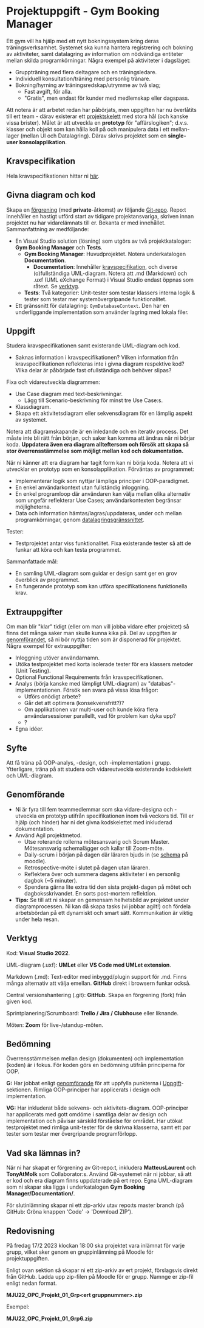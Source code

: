 # Projektuppgift - Gym Booking Manager

Ett gym vill ha hjälp med ett nytt bokningssystem kring deras träningsverksamhet. Systemet ska kunna hantera registrering och bokning av aktiviteter, samt datalagring av information om nödvändiga entiteter mellan skilda programkörningar. Några exempel på aktiviteter i dagsläget:
- Gruppträning med flera deltagare och en träningsledare.
- Individuell konsultation/träning med personlig tränare.
- Bokning/hyrning av träningsredskap/utrymme av två slag;
    - Fast avgift, för alla.
    - "Gratis", men endast för kunder med medlemskap eller dagspass.



Att notera är att arbetet redan har påbörjats, men uppgiften har nu överlåtits till ert team - därav existerar ett [projektskelett](#givna-diagram-och-kod) med stora hål (och kanske vissa brister). Målet är att utveckla en **prototyp** för "affärslogiken"; d.v.s. klasser och objekt som kan hålla koll på och manipulera data i ett mellan-lager (mellan UI och Datalagring). Därav skrivs projektet som en **single-user konsolapplikation**.



## Kravspecifikation

Hela kravspecifikationen hittar ni [här](https://github.com/MatteusLaurent/Project-Gym-Booking-Manager/blob/master/Gym%20Booking%20Manager/Documentation/Software%20Requirement%20Specification.md).

## Givna diagram och kod
Skapa en [förgrening](https://docs.github.com/en/get-started/quickstart/fork-a-repo) (med **private**-åtkomst) av följande [Git-repo](https://github.com/MatteusLaurent/Project-Gym-Booking-Manager). Repo:t innehåller en hastigt utförd start av tidigare projektansvariga, skriven innan projektet nu har vidarelämnats till er. Bekanta er med innehållet. Sammanfattning av medföljande:
- En Visual Studio solution (lösning) som utgörs av två projektkataloger: **Gym Booking Manager** och **Tests**.
    - **Gym Booking Manager**: Huvudprojektet. Notera underkatalogen **Documentation**.
        - **Documentation**: Innehåller [kravspecifikation](https://github.com/MatteusLaurent/Project-Gym-Booking-Manager/blob/master/Gym%20Booking%20Manager/Documentation/Software%20Requirement%20Specification.md), och diverse (o)fullständiga UML-diagram. Notera att .md (Markdown) och .uxf (UML eXchange Format) i Visual Studio endast öppnas som råtext. Se [verktyg](#verktyg).
    - **Tests**: Två kategorier: Unit-tester som testar klassers interna logik & tester som testar mer systemövergripande funktionalitet.
- <a id="dl-gs"></a>Ett gränssnitt för datalagring: `GymDatabaseContext`. Den har en underliggande implementation som använder lagring med lokala filer.


## Uppgift
Studera kravspecifikationen samt existerande UML-diagram och kod. 
- Saknas information i kravspecifikationen? Vilken information från kravspecifikationen reflekteras inte i givna diagram respektive kod? Vilka delar är påbörjade fast ofullständiga och behöver slipas?

Fixa och vidareutveckla diagrammen:
 - Use Case diagram med text-beskrivningar.
     - Lägg till Scenario-beskrivning för minst tre Use Case:s.
 - Klassdiagram. 
 - Skapa ett aktivitetsdiagram eller sekvensdiagram för en lämplig aspekt av systemet.

Notera att diagramskapande är en inledande och en iterativ process. Det måste inte bli rätt från början, och saker kan komma att ändras när ni börjar koda. **Uppdatera även era diagram allteftersom och försök att skapa så stor överrensstämmelse som möjligt mellan kod och dokumentation.**

När ni känner att era diagram har tagit form kan ni börja koda. Notera att vi utvecklar en prototyp som en konsolapplikation. Förväntas av programmet:
- Implementerar logik som nyttjar lämpliga principer i OOP-paradigmet.
- En enkel användarkontext utan fullständig inloggning.
- En enkel programloop där användaren kan välja mellan olika alternativ som ungefär reflekterar Use Cases; användarkontexten begränsar möjligheterna.
- Data och information hämtas/lagras/uppdateras, under och mellan programkörningar, genom [datalagringsgränssnittet](#dl-gs).

Tester:
- Testprojektet antar viss funktionalitet. Fixa existerande tester så att de funkar att köra och kan testa programmet.

Sammanfattade mål:
- En samling UML-diagram som guidar er design samt ger en grov överblick av programmet.
- En fungerande prototyp som kan utföra specifikationens funktionella krav.

## Extrauppgifter
Om man blir "klar" tidigt (eller om man vill jobba vidare efter projektet) så finns det många saker man skulle kunna kika på. Del av uppgiften är [genomförandet](#genomförande), så ni bör nyttja tiden som är disponerad för projektet. Några exempel för extrauppgifter:
- Inloggning utöver användarnamn. 
- Utöka testprojektet med korta isolerade tester för era klassers metoder (Unit Testing).
- Optional Functional Requirements från kravspecifikationen.
- Analys (börja kanske med lämpligt UML-diagram) av "databas"-implementationen. Försök sen svara på vissa lösa frågor:
    - Utförs onödigt arbete?
    - Går det att optimera (konsekvensfritt?)?
    - Om applikationen var multi-user och kunde köra flera användarsessioner parallellt, vad för problem kan dyka upp?
    - ?
- Egna idéer.

## Syfte
Att få träna på OOP-analys, -design, och -implementation i grupp. Ytterligare, träna på att studera och vidareutveckla existerande kodskelett och UML-diagram.

## Genomförande
- Ni är fyra till fem teammedlemmar som ska vidare-designa och -utveckla en prototyp utifrån specifikationen inom två veckors tid. Till er hjälp (och hinder) har ni det givna kodskelettet med inkluderad dokumentation.
- Använd Agil projektmetod.
    - Utse roterande rollerna mötesansvarig och Scrum Master. Mötesansvarig schemalägger och kallar till Zoom-möte.
    - Daily-scrum i början på dagen där läraren bjuds in (se [schema](http://moodle.molk.se/mod/page/view.php?id=4087) på moodle).
    - Retrospective-möte i slutet på dagen utan läraren.
    - Reflektera över och summera dagens aktiviteter i en personlig dagbok (~5 minuter).
    - Spendera gärna lite extra tid den sista projekt-dagen på mötet och dagboksskrivandet. En sorts post-mortem reflektion.
- **Tips:** Se till att ni skapar en gemensam helhetsbild av projektet under diagramprocessen. Ni kan då skapa tasks (vi jobbar agilt!) och fördela arbetsbördan på ett dynamiskt och smart sätt. Kommunikation är viktig under hela resan.

## Verktyg
Kod:  **Visual Studio 2022**.

UML-diagram (.uxf): **UMLet** eller **VS Code med UMLet extension**.

Markdown (.md): Text-editor med inbyggd/plugin support för .md. Finns många alternativ att välja emellan. **GitHub** direkt i browsern funkar också.

Central versionshantering (.git): **GitHub**. Skapa en förgrening (fork) från given kod.

Sprintplanering/Scrumboard: **Trello / Jira / Clubhouse** eller liknande.

Möten: **Zoom** för live-/standup-möten.

## Bedömning
Överrensstämmelsen mellan design (dokumenten) och implementation (koden) är i fokus. För koden görs en bedömning utifrån principerna för OOP.

**G:** Har jobbat enligt [genomförande](#genomförande) för att uppfylla punkterna i [Uppgift](#uppgift)-sektionen. Rimliga OOP-principer har applicerats i design och implementation.

**VG:** Har inkluderat både sekvens- och aktivitets-diagram. OOP-principer har applicerats med gott omdöme i samtliga delar av design och implementation och påvisar särskild förståelse för området. Har utökat testprojektet med rimliga unit-tester för de skrivna klasserna, samt ett par tester som testar mer övergripande programförlopp. 


## Vad ska lämnas in?
När ni har skapat er förgrening av Git-repo:t, inkludera **MatteusLaurent** och **TonyAtMolk** som Collaborator:s. Använd Git-systemet när ni jobbar, så att er kod och era diagram finns uppdaterade på ert repo. Egna UML-diagram som ni skapar ska ligga i underkatalogen **Gym Booking Manager/Documentation/**.

För slutinlämning skapar ni ett zip-arkiv utav repo:ts master branch (på GitHub: Gröna knappen 'Code' -> 'Download ZIP').



## Redovisning
På fredag 17/2 2023 klockan 18:00 ska projektet vara inlämnat för varje grupp, vilket sker genom en gruppinlämning på Moodle för projektuppgiften.

Enligt ovan sektion så skapar ni ett zip-arkiv av ert projekt, förslagsvis direkt från GitHub. Ladda upp zip-filen på Moodle för er grupp. Namnge er zip-fil enligt nedan format.

**MJU22_OPC_Projekt_01_Grp\<ert gruppnummer\>.zip**

Exempel:

**MJU22_OPC_Projekt_01_Grp6.zip**
